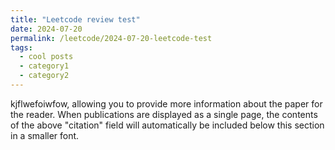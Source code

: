 ```yaml
---
title: "Leetcode review test"
date: 2024-07-20
permalink: /leetcode/2024-07-20-leetcode-test
tags:
  - cool posts
  - category1
  - category2
---
```


kjflwefoiwfow, allowing you to provide more information about the paper for the reader. When publications are displayed as a single page, the contents of the above "citation" field will automatically be included below this section in a smaller font.